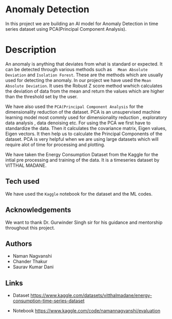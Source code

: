 
# Anomaly Detection

In this project we are building an AI model for Anomaly Detection in time series dataset using PCA(Principal Component Analysis).

# Description

An anomaly is anything that deviates from what is standard or expected. It can be detected through various methods such as `  Mean Absolute Deviation` and `Isolation Forest`. These are the methods which are usually used for detecting the anomaly. In our project we have used the `Mean Absolute Deviation`. It uses the Robust Z score method wwhich calculates the deviation of data from the mean and return the values which are higher than the threshold set by the user.

 We have also used the `PCA(Principal Component Analysis` for the dimensionality reduction of the dataset. PCA is an unsupervised machine learning model most commly used for dimensionality reduction , exploratory data analysis , data denoising etc. For using the PCA we first have to standardize the data. Then it calculates the covariance matrix, Eigen values, Eigen vectors. It then help us to calculate the Principal Components of the dataset. 
PCA is very helpful when we are using large datasets which will require alot of time for processing and plotting. 

We have taken the Energy Consumption Dataset from the Kaggle for the intial pre processing and training of the data. It is a timeseries dataset by VITTHAL MADANE.




## Tech used
 
We have used the `Kaggle` notebook for the dataset and the ML codes.
## Acknowledgements

We want to thank Dr. Gurwinder Singh sir for his guidance and mentorship throughout this project. 

## Authors

- Naman Nagvanshi
- Chander Thakur
- Saurav Kumar Dani




## Links

- Dataset  https://www.kaggle.com/datasets/vitthalmadane/energy-consumption-time-series-dataset

- Notebook https://www.kaggle.com/code/namannagvanshi/evaluation